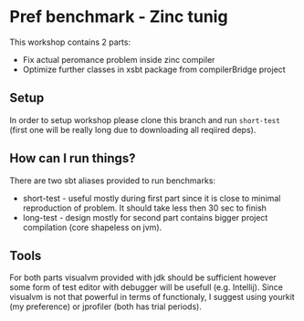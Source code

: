 Pref benchmark - Zinc tunig
====

This workshop contains 2 parts:
 * Fix actual peromance problem inside zinc compiler
 * Optimize further classes in xsbt package from compilerBridge project

## Setup

In order to setup workshop please clone this branch and run `short-test` (first one will be really long due to downloading all reqiired deps).

## How can I run things?

There are two sbt aliases provided to run benchmarks:
 * short-test - useful mostly during first part since it is close to minimal reproduction of problem.
 It should take less then 30 sec to finish
 * long-test - design mostly for second part contains bigger project compilation (core shapeless on jvm).

## Tools

For both parts visualvm provided with jdk should be sufficient however some form of test editor with debugger will be usefull (e.g. Intellij).
Since visualvm is not that powerful in terms of functionaly, I suggest using yourkit (my preference) or jprofiler (both has trial periods).


